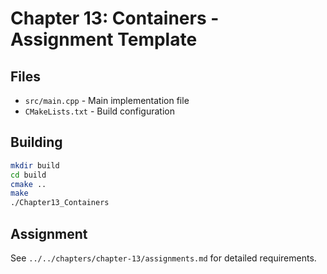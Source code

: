 # Chapter 13: Containers - Assignment Template

## Files
- `src/main.cpp` - Main implementation file
- `CMakeLists.txt` - Build configuration

## Building
```bash
mkdir build
cd build
cmake ..
make
./Chapter13_Containers
```

## Assignment
See `../../chapters/chapter-13/assignments.md` for detailed requirements.
